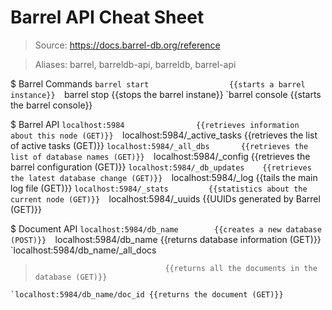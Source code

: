 # Barrel API Cheat Sheet

> Source: https://docs.barrel-db.org/reference

> Aliases: barrel, barreldb-api, barreldb, barrel-api

$ Barrel Commands
    `barrel start                  {{starts a barrel instance}} 
    `barrel stop                   {{stops the barrel instane}} 
    `barrel console                {{starts the barrel console}} 

$ Barrel API
    `localhost:5984                {{retrieves information about this node (GET)}} 
    `localhost:5984/_active_tasks  {{retrieves the list of active tasks (GET)}} 
    `localhost:5984/_all_dbs       {{retrieves the list of database names (GET)}} 
    `localhost:5984/_config        {{retrieves the barrel configuration (GET)}} 
    `localhost:5984/_db_updates    {{retrieves the latest database change (GET)}} 
    `localhost:5984/_log           {{tails the main log file (GET)}} 
    `localhost:5984/_stats         {{statistics about the current node (GET)}} 
    `localhost:5984/_uuids         {{UUIDs generated by Barrel (GET)}} 

$ Document API
    `localhost:5984/db_name        {{creates a new database (POST)}} 
    `localhost:5984/db_name        {{returns database information (GET)}} 
    `localhost:5984/db_name/_all_docs
>                                  {{returns all the documents in the database (GET)}} 
    `localhost:5984/db_name/doc_id {{returns the document (GET)}} 

